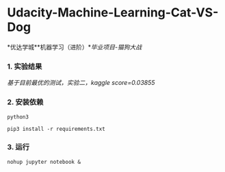 # Udacity-Machine-Learning-Cat-VS-Dog
*优达学城**机器学习（进阶）**毕业项目-猫狗大战*

### 1. 实验结果
*基于目前最优的测试，实验二，kaggle score=0.03855*

### 2. 安装依赖
`python3`

`pip3 install -r requirements.txt`

### 3. 运行
`nohup jupyter notebook &`

